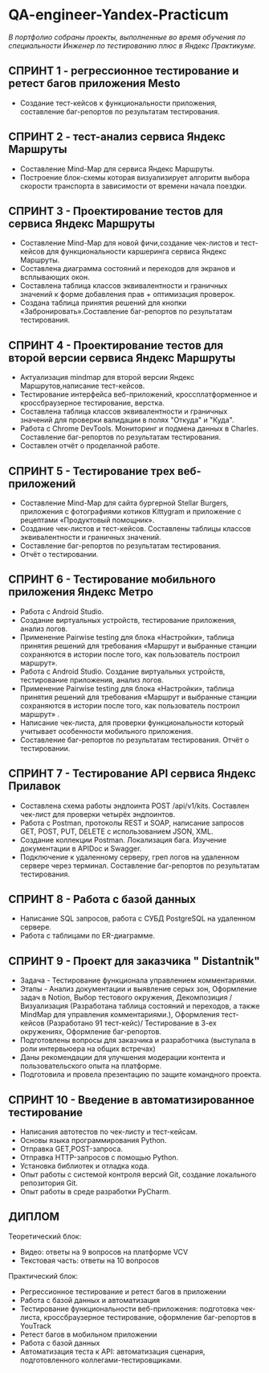 # QA-engineer-Yandex-Practicum
_В портфолио собраны проекты, выполненные во время обучения по специальности Инженер по тестированию плюс в Яндекс Практикуме._

## СПРИНТ 1 - регрессионное тестирование и ретест багов приложения Mesto

* Создание тест-кейсов к функциональности приложения, составление баг-репортов по результатам тестирования.

## СПРИНТ 2 - тест-анализ сервиса Яндекс Маршруты

* Составление Mind-Map для сервиса Яндекс Маршруты.
* Построение блок-схемы которая визуализирует алгоритм выбора скорости транспорта в зависимости от времени начала поездки.

## СПРИНТ 3 - Проектирование тестов для сервиса Яндекс Маршруты

* Составление Mind-Map для новой фичи,создание чек-листов и тест-кейсов для функциональности каршеринга сервиса Яндекс Маршруты. 
* Составлена диаграмма состояний и переходов для экранов и всплывающих окон. 
* Составлена таблица классов эквивалентности и граничных значений к форме добавления прав + оптимизация проверок. 
* Создана таблица принятия решений для кнопки «Забронировать».Составление баг-репортов по результатам тестирования.

## СПРИНТ 4 - Проектирование тестов для второй версии сервиса Яндекс Маршруты

* Актуализация mindmap для второй версии Яндекс Маршрутов,написание тест-кейсов. 
* Тестирование интерфейса веб-приложений, кроссплатформенное и кроссбраузерное тестирование, верстка. 
* Составлена таблица классов эквивалентности и граничных значений для проверки валидации в полях "Откуда" и "Куда". 
* Работа с Chrome DevTools. Мониторинг и подмена данных в Charles. Составление баг-репортов по результатам тестирования.
* Составлен отчёт о проделанной работе.

## СПРИНТ 5 - Тестирование трех веб-приложений

* Составление Mind-Map для сайта бургерной Stellar Burgers, приложения с фотографиями котиков Kittygram и приложение с рецептами «Продуктовый помощник». 
* Создание чек-листов и тест-кейсов. Составлены таблицы классов эквивалентности и граничных значений. 
* Составление баг-репортов по результатам тестирования. 
* Отчёт о тестировании.

## СПРИНТ 6 - Тестирование мобильного приложения Яндекс Метро

* Работа с Android Studio. 
* Создание виртуальных устройств, тестирование приложения, анализ логов. 
* Применение Pairwise testing для блока «Настройки», таблица принятия решений для требования «Маршрут и выбранные станции сохраняются в истории после того, как пользователь построил маршрут». 
* Работа с Android Studio. Создание виртуальных устройств, тестирование приложения, анализ логов. 
* Применение Pairwise testing для блока «Настройки», таблица принятия решений для требования «Маршрут и выбранные станции сохраняются в истории после того, как пользователь построил маршрут» . 
* Написание чек-листа, для проверки функциональности который учитывает особенности мобильного приложения.
* Составление баг-репортов по результатам тестирования. Отчёт о тестировании.

## СПРИНТ 7 - Тестирование API сервиса Яндекс Прилавок

* Составлена схема работы эндпоинта POST /api/v1/kits. Составлен чек-лист для проверки четырёх эндпоинтов. 
* Работа с Postman, протоколы REST и SOAP, написание запросов  GET, POST, PUT, DELETE с использованием JSON, XML. 
* Создание коллекции Postman. Локализация бага. Изучение документации в APIDoc и Swagger. 
* Подключение к удаленному серверу, греп логов на удаленном сервере через терминал. Составление баг-репортов по результатам тестирования.

## СПРИНТ 8 - Работа с базой данных

* Написание SQL запросов, работа с СУБД PostgreSQL на удаленном сервере.
*  Работа с таблицами по ER-диаграмме.

##  СПРИНТ 9 -  Проект для заказчика " Distantnik"
*  Задача - Тестирование функционала управлением комментариями.
*  Этапы - Анализ документации и выявление серых зон, Оформление задач в Notion,  Выбор тестового окружения, Декомпозиция / Визуализация (Разработана таблица состояний и переходов, а также MindMap для управления комментариями.), Оформления тест-кейсов (Разработано 91 тест-кейс)/ Тестирование в 3-ех окружениях,  Оформление баг-репортов.
*  Подготовлены вопросы для заказчика и разработчика (выступала в роли интервьюера на общих встречах)
*  Даны рекомендации для улучшения модерации контента и пользовательского опыта на платформе.
*  Подготовила и провела презентацию по защите командного проекта.

##  СПРИНТ 10 -  Введение в автоматизированное тестирование
* Написания автотестов по чек-листу и тест-кейсам.
* Основы языка программирования Python.
* Отправка GET,POST-запроса.
* Отправка HTTP-запросов с помощью Python. 
* Установка библиотек и отладка кода.
* Опыт работы с системой контроля версий Git, создание локального репозитория Git.
* Опыт работы в среде разработки PyCharm.

## ДИПЛОМ
Теоретический блок:
* Видео: ответы на 9 вопросов на платформе VCV
* Текстовая часть: ответы на 10 вопросов

Практический блок:
* Регрессионное тестирование и ретест багов в приложении
* Работа с базой данных и автоматизация
* Тестирование функциональности веб-приложения: подготовка чек-листа, кроссбраузерное тестирование, оформление баг-репортов в YouTrack
* Ретест багов в мобильном приложении
* Работа с базой данных
* Автоматизация теста к API: автоматизация сценария, подготовленного коллегами-тестировщиками.


